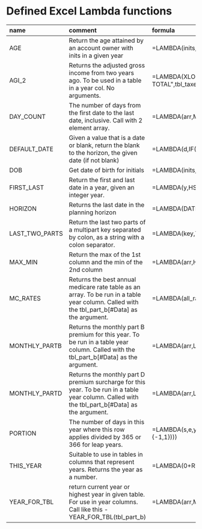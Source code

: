 # Defined Excel Lambda functions

| name           | comment                                                                                                                                          | formula                                                                                                                               |
|:---------------|:-------------------------------------------------------------------------------------------------------------------------------------------------|:--------------------------------------------------------------------------------------------------------------------------------------|
| AGE            | Return the age attained by an account owner with inits in a given year                                                                           | =LAMBDA(inits,yr,ROUNDDOWN(((DATE(yr,12,31)-DOB(inits))/365.25),0))                                                                   |
| AGI_2          | Returns the adjusted gross income from two years ago.  To be used in a table in a year col. No arguments.                                        | =LAMBDA(XLOOKUP("Adjusted gross - TOTAL",tbl_taxes[Key],CHOOSECOLS(tbl_taxes[#Data],-2+XMATCH(this_col_name(),tbl_taxes[#Headers])))) |
| DAY_COUNT      | The number of days from the first date to the last date, inclusive. Call with 2 element array.                                                   | =LAMBDA(arr,MAX(0,1+SUM({-1,1}*arr)))                                                                                                 |
| DEFAULT_DATE   | Given a value that is a date or blank, return the blank to the horizon, the given date (if not blank)                                            | =LAMBDA(d,IF(ISBLANK(d),HORIZON(),d))                                                                                                 |
| DOB            | Get date of birth for initials                                                                                                                   | =LAMBDA(inits,XLOOKUP(inits,tbl_people[Initials],tbl_people[DOB]))                                                                    |
| FIRST_LAST     | Return the first and last date in a year, given an integer year.                                                                                 | =LAMBDA(y,HSTACK(DATE(y,1,1),DATE(y,12,31)))                                                                                          |
| HORIZON        | Returns the last date in the planning horizon                                                                                                    | =LAMBDA(DATE(0+RIGHT(TAKE(tbl_balances[#Headers],1,-1),4),12,31))                                                                     |
| LAST_TWO_PARTS | Return the last two parts of a multipart key separated by colon, as a string with a colon separator.                                             | =LAMBDA(key,TEXTJOIN(":",FALSE,TAKE(TEXTSPLIT(key,":"),1,-2)))                                                                        |
| MAX_MIN        | Return the max of the 1st column and the min of the 2nd column                                                                                   | =LAMBDA(arr,HSTACK(MAX(CHOOSECOLS(arr,1)),MIN(CHOOSECOLS(arr,2))))                                                                    |
| MC_RATES       | Returns the best annual medicare rate table as an array. To be run in a table year column. Called with the tbl_part_b[#Data] as the argument.    | =LAMBDA(all_rates,FILTER(all_rates,CHOOSECOLS(all_rates,1)=YEAR_FOR_TBL(all_rates)))                                                  |
| MONTHLY_PARTB  | Returns the monthly part B premium for this year. To be run in a table year column. Called with the tbl_part_b[#Data] as the argument.           | =LAMBDA(arr,LET(rates,MC_RATES(arr),m,CHOOSECOLS(rates,3),b,CHOOSECOLS(rates,4),XLOOKUP(AGI_2(),m,b,0,1)))                            |
| MONTHLY_PARTD  | Returns the monthly part D premium surcharge for this year. To be run in a table year column. Called with the tbl_part_b[#Data] as the argument. | =LAMBDA(arr,LET(rates,MC_RATES(arr),m,CHOOSECOLS(rates,3),b,CHOOSECOLS(rates,5),XLOOKUP(AGI_2(),m,b,0,1)))                            |
| PORTION        | The number of days in this year where this row applies divided by 365 or 366 for leap years.                                                     | =LAMBDA(s,e,y,DAY_COUNT(MAX_MIN(VSTACK(HSTACK(s,DEFAULT_DATE(e)),FIRST_LAST(y))))/(1+SUM(FIRST_LAST(y)*{-1,1})))                      |
| THIS_YEAR      | Suitable to use in tables in columns that represent years. Returns the year as a number.                                                         | =LAMBDA(0+RIGHT(this_col_name(),4))                                                                                                   |
| YEAR_FOR_TBL   | return current year or highest year in given table. For use in year columns. Call like this - YEAR_FOR_TBL(tbl_part_b)                           | =LAMBDA(arr,MIN(THIS_YEAR(),MAX(CHOOSECOLS(arr,1))))                                                                                  |